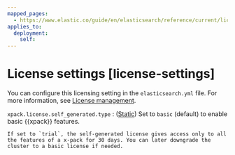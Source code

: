 ```yaml
---
mapped_pages:
  - https://www.elastic.co/guide/en/elasticsearch/reference/current/license-settings.html
applies_to:
  deployment:
    self:
---
```


# License settings [license-settings]

You can configure this licensing setting in the `elasticsearch.yml` file. For more information, see [License management](docs-content://deploy-manage/license/manage-your-license-in-self-managed-cluster.md).

`xpack.license.self_generated.type`
:   ([Static](docs-content://deploy-manage/stack-settings.md#static-cluster-setting)) Set to `basic` (default) to enable basic {{xpack}} features.<br>

    If set to `trial`, the self-generated license gives access only to all the features of a x-pack for 30 days. You can later downgrade the cluster to a basic license if needed.


